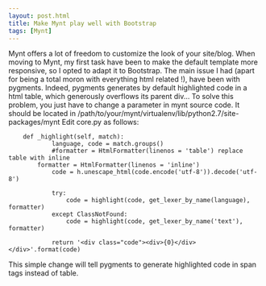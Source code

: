 ```yaml
---
layout: post.html
title: Make Mynt play well with Bootstrap
tags: [Mynt]
---
```


Mynt offers a lot of freedom to customize the look of your site/blog.
When moving to Mynt, my first task have been to make the default template more responsive, so I opted to adapt it to Bootstrap. The main issue I had (apart for being a total moron with everything html related !), have been with pygments. Indeed, pygments generates by default highlighted code in a html table, which generously overflows its parent div...
To solve this problem, you just have to change a parameter in mynt source code. It should be located in /path/to/your/mynt/virtualenv/lib/python2.7/site-packages/mynt
Edit core.py as follows:

~~~ { python }
    def _highlight(self, match):
            language, code = match.groups()
            #formatter = HtmlFormatter(linenos = 'table') replace table with inline
	    formatter = HtmlFormatter(linenos = 'inline')
            code = h.unescape_html(code.encode('utf-8')).decode('utf-8')

            try:
                code = highlight(code, get_lexer_by_name(language), formatter)
            except ClassNotFound:
                code = highlight(code, get_lexer_by_name('text'), formatter)

            return '<div class="code"><div>{0}</div></div>'.format(code)
~~~

This simple change will tell pygments to generate highlighted code in span tags instead of table. 
